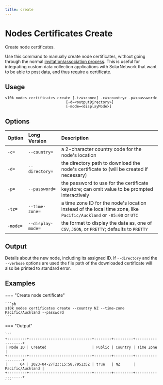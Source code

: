 ```yaml
---
title: create
---
```

# Nodes Certificates Create

Create node certificates.

Use this command to manually create node certificates, without going through the normal
[invitation/association process][node-setup]. This is useful for integrating custom data collection
applications with SolarNetwork that want to be able to post data, and thus require a certificate.

## Usage

```
s10k nodes certificates create [-tz=<zone>] -c=<country> -p=<password>
							[-d=<outputDirectory>]
							[-mode=<displayMode>]
```

## Options

<div markdown="1" class="options-explicit-col-widths">

| Option | Long Version | Description |
|:-------|:-------------|:------------|
| `-c=` | `--country=` | a 2-character country code for the node's location |
| `-d=` | `--directory=` | the directory path to download the node's certificate to (will be created if necessary) |
| `-p=` | `--password=` | the password to use for the certificate keystore; can omit value to be prompted interactively |
| `-tz=` | `--time-zone=` | a time zone ID for the node's location instead of the local time zone, like `Pacific/Auckland` or `-05:00` or `UTC` |
| `-mode=` | `--display-mode=` | the format to display the data as, one of `CSV`, `JSON`, or `PRETTY`; defaults to `PRETTY` |

</div>

## Output

Details about the new node, including its assigned ID. If `--directory` and the `--verbose` options are used
the file path of the downloaded certificate will also be printed to standard error.

## Examples

=== "Create node certificate"

	```sh
	s10k nodes certificates create --country NZ --time-zone Pacific/Auckland --password
	```

=== "Output"

	```
	+---------+-----------------------------+--------+---------+------------------+
	| Node ID | Created                     | Public | Country | Time Zone        |
	+---------+-----------------------------+--------+---------+------------------+
	|      64 | 2023-04-27T23:15:58.795135Z | true   | NZ      | Pacific/Auckland |
	+---------+-----------------------------+--------+---------+------------------+
	```


[node-setup]: https://solarnetwork.github.io/solarnode-handbook/users/getting-started/#associate-your-solarnode-with-solarnetwork
[p12]: https://en.wikipedia.org/wiki/PKCS_12
